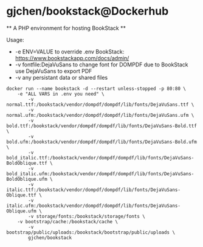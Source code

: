 # gjchen/bookstack@Dockerhub
** A PHP environment for hosting BookStack **

Usage:
* -e ENV=VALUE to override .env BookStack: https://www.bookstackapp.com/docs/admin/
* -v fontfile:DejaVuSans to change font for DOMPDF due to BookStack use DejaVuSans to export PDF
* -v any persistant data or shared files

```
docker run --name bookstack -d --restart unless-stopped -p 80:80 \
	-e "ALL VARS in .env you need" \
        -v normal.ttf:/bookstack/vendor/dompdf/dompdf/lib/fonts/DejaVuSans.ttf \
        -v normal.ufm:/bookstack/vendor/dompdf/dompdf/lib/fonts/DejaVuSans.ufm \
        -v bold.ttf:/bookstack/vendor/dompdf/dompdf/lib/fonts/DejaVuSans-Bold.ttf \
        -v bold.ufm:/bookstack/vendor/dompdf/dompdf/lib/fonts/DejaVuSans-Bold.ufm \
        -v bold_italic.ttf:/bookstack/vendor/dompdf/dompdf/lib/fonts/DejaVuSans-BoldOblique.ttf \
        -v bold_italic.ufm:/bookstack/vendor/dompdf/dompdf/lib/fonts/DejaVuSans-BoldOblique.ufm \
        -v italic.ttf:/bookstack/vendor/dompdf/dompdf/lib/fonts/DejaVuSans-Oblique.ttf \
        -v italic.ufm:/bookstack/vendor/dompdf/dompdf/lib/fonts/DejaVuSans-Oblique.ufm \
        -v storage/fonts:/bookstack/storage/fonts \
	-v bootstrap/cache:/bookstack/cache \
        -v bootstrap/public/uploads:/bookstack/bootstrap/public/uploads \
        gjchen/bookstack
	
```
